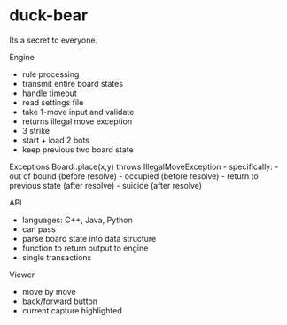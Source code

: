 duck-bear
=========

Its a secret to everyone.

Engine
- rule processing
- transmit entire board states
- handle timeout
- read settings file
- take 1-move input and validate
- returns illegal move exception
- 3 strike
- start + load 2 bots
- keep previous two board state

Exceptions
Board::place(x,y) throws IllegalMoveException
	- specifically: 
	- out of bound (before resolve)
	- occupied	(before resolve)
	- return to previous state (after resolve)
	- suicide	(after resolve)

API
- languages: C++, Java, Python
- can pass
- parse board state into data structure
- function to return output to engine
- single transactions

Viewer
- move by move
- back/forward button
- current capture highlighted

